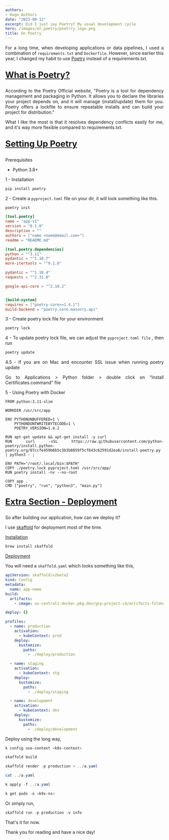 ```yaml
---
authors:
- Hugo Authors
date: "2023-08-12"
excerpt: Did I just say Poetry? My usual development cycle
hero: /images/on_poetry/poetrry_logo.png
title: On Poetry
---
```


<div style="text-align: justify">


For a long time, when developing applications or data pipelines, I used a combination of `requirements.txt` and `Dockerfile`. However, since earlier this year, I changed my habit to use [Poetry](https://python-poetry.org/)  instead of a requirements.txt.


<u><b>
    <p style="font-size:20pt ">
      What is Poetry?
    </p>
</b></u>



According to the Poetry Official website, "Poetry is a tool for dependency management and packaging in Python. It allows you to declare the libraries your project depends on, and it will manage (install/update) them for you. Poetry offers a lockfile to ensure repeatable installs and can build your project for distribution."

What I like the most is that it resolves dependency conflicts easily for me, and it's way more flexible compared to requirements.txt.


<u><b>
    <p style="font-size:20pt ">
      Setting Up Poetry
    </p>
</b></u>

Prerequisites
- Python 3.8+

1 - Installation

```powershell
pip install poetry
```

2 - Create a `pyproject.toml` file on your dir, it will look something like this.


```powershell
poetry init
```

```toml
[tool.poetry]
name = "app-v1"
version = "0.1.0"
description = ""
authors = ["name <name@email.com>"]
readme = "README.md"

[tool.poetry.dependencies]
python = "^3.11"
pydantic = "^1.10.7"
more-itertools = "^9.1.0"

pydantic = "^1.10.4"
requests = "^2.31.0"

google-api-core = "^2.10.2"


[build-system]
requires = ["poetry-core>=1.4.1"]
build-backend = "poetry.core.masonry.api"
```

3 - Create poetry lock file for your environment

```powershell
poetry lock
```

4 - To update poetry lock file, we can adjust the `pyproject.toml file` , then run

```powershell
poetry update
```

4.5 - If you are on Mac and encounter SSL issue when running poetry update

Go to Applications > Python folder > double click on “Install Certificates.command” file

5 - Using Poetry with Docker

```docker
FROM python:3.11-slim

WORKDIR /usr/src/app

ENV PYTHONUNBUFFERED=1 \
    PYTHONDONTWRITEBYTECODE=1 \
    POETRY_VERSION=1.4.2

RUN apt-get update && apt-get install -y curl
RUN curl -sSL https://raw.githubusercontent.com/python-poetry/install.python-poetry.org/07ccfe459b6b5c3b3b8859f5cf643c62591d2ea6/install-poetry.py | python3 - ;

ENV PATH="/root/.local/bin:$PATH"
COPY ./poetry.lock pyproject.toml /usr/src/app/
RUN poetry install -nv --no-root

COPY app .
CMD ["poetry", "run", "python3", "main.py"]
```


<u><b>
    <p style="font-size:20pt ">
      Extra Section - Deployment
    </p>
</b></u>

So after building our application, how can we deploy it?

I use [skaffold](https://skaffold.dev/) for deployment most of the time.

<u>Installation</u>

```powershell
brew install skaffold
```

<u>Deployment</u>

You will need a `skaffold.yaml` which looks something like this,

```yaml
apiVersion: skaffold/v2beta2
kind: Config
metadata:
  name: app-name
build:
  artifacts:
    - image: us-central1-docker.pkg.dev/gcp-project-id/artifects-folder/app-name

deploy: {}

profiles:
  - name: production
    activation:
      - kubeContext: prod
    deploy:
      kustomize:
        paths:
          - ./deploy/production

  - name: staging
    activation:
      - kubeContext: stg
    deploy:
      kustomize:
        paths:
          - ./deploy/staging

  - name: development
    activation:
      - kubeContext: dev
    deploy:
      kustomize:
        paths:
          - ./deploy/development
```


Deploy using the long way, 

```powershell
k config use-context <k8s-context>

skaffold build

skaffold render -p production > ../a.yaml

cat ../a.yaml

k apply -f ../a.yaml

k get pods -n <k9s-ns>
```

Or simply run,

```powershell
skaffold run -p production -v info
```



That's it for now. 

Thank you for reading and have a nice day!

